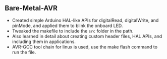 
## Bare-Metal-AVR

- Created simple Arduino HAL-like APIs for digitalRead, digitalWrite, and pinMode, and applied them to blink the onboard LED.
- Tweaked the makefile to include the `src` folder in the path.
- Also learned in detail about creating custom header files, HAL APIs, and including them in applications.
- AVR-GCC tool chain for linux is used, use the make flash command to run the file.